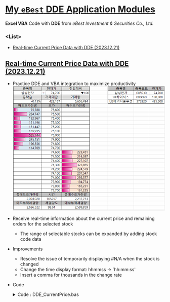 # [My `eBest` DDE Application Modules](../README.md#ebest-dde)

**Excel VBA** Code with **DDE** from *eBest Investment & Securities Co., Ltd.*


### \<List>
- [Real-time Current Price Data with DDE (2023.12.21)](#real-time-current-price-data-with-dde-20231221)


## [Real-time Current Price Data with DDE (2023.12.21)](#list)

- Practice DDE and VBA integration to maximize productivity
  ![Output](./Images/DDE_CurrentPrice.gif)
- Receive real-time information about the current price and remaining orders for the selected stock
  - The range of selectable stocks can be expanded by adding stock code data
- Improvements
  - Resolve the issue of temporarily displaying #N/A when the stock is changed
  - Change the time display format: hhmmss -> `hh:mm:ss'
  - Insert a comma for thousands in the change rate
- Code
  <details>
    <summary>Code : DDE_CurrentPrice.bas</summary>

  ```vba
  Option Explicit
  ```
  ```vba
  '현재가 박스의 영점 좌표를 반환합니다.
  '★ 현재가 박스의 위치 변경시 수정이 필요합니다.
  Private Function GetStartCell() As Range

      Set GetStartCell = Range("B4")                          ' B4 : 종목명 입력 위치

  End Function
  ```
  ```vba
  '주식의 종목코드와 종목명 등을 포함하는 코드테이블을 반환합니다.
  '★ 원본 데이터 위치 및 범위 변경시 수정이 필요합니다.
  Private Function GetCodeTable() As Range

      Dim codeTable       As Range
      Dim tableZeroPoint  As Range
      Dim tableRow        As Integer

      Set tableZeroPoint = Range("F4")
      tableRow = Range(tableZeroPoint, tableZeroPoint.End(xlDown)).Count
      Set codeTable = Range(tableZeroPoint, tableZeroPoint.Cells(tableRow, 3))
      Debug.Print "codeTable  : " & codeTable.Address         'Ok

      Set GetCodeTable = codeTable

  End Function
  ```
  ```vba
  '시작 셀(startCell)로부터 종료 셀(endCell)까지의 범위에서
  'DDE 호출 함수의 대상 종목코드를 변경합니다.
  Private Sub ReplaceText(ByRef startCell As Range)

      Dim priceTable      As Range
      Dim findText        As String
      Dim newText         As String

      '시작 셀과 끝 셀을 지정합니다.
      Set priceTable = Range(startCell, startCell.Cells(28, 3))
      Debug.Print "priceTable : " & priceTable.Address        'Ok

      '찾을 문자열을 지정합니다.

      findText = Mid(startCell.Offset(0, 1).Formula, 19, 6)
      Debug.Print "findText   : " & findText                  'Ok

      '바꿀 문자열을 지정합니다.
      newText = Application.WorksheetFunction.VLookup(startCell, GetCodeTable, 2, False)
      Debug.Print "newText    : " & newText                   'Ok

      '텍스트를 바꿉니다.
      Dim cell            As Range
      onChangingFlag = True
      For Each cell In priceTable
          'Debug.Print "cell : " & cell.Address               'Ok
          cell.Formula = Replace(cell.Formula, findText, newText)
      Next cell
      onChangingFlag = False

      Debug.Print ""

  End Sub
  ```
  ```vba
  '셀의 변경이 발생하면 해당 셀을 기준으로 현재가를 바꿉니다.
  Private Sub Worksheet_Change(ByVal Target As Range)

      If (onChangingFlag = False) Then

          Dim startCell   As Range

          Set startCell = GetStartCell()
          Debug.Print "startCell  : " & startCell.Address     'Ok

          If (Not Intersect(startCell, Target) Is Nothing) Then
              Call ReplaceText(startCell)
          End If
      
      End If

  End Sub
  ```
  </details>